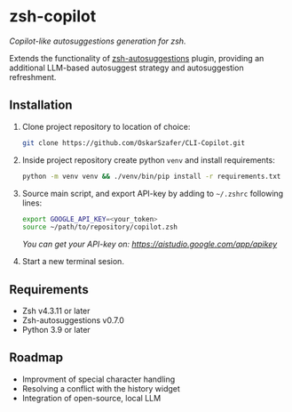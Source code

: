 # zsh-copilot

_Copilot-like autosuggestions generation for zsh._

Extends the functionality of [zsh-autosuggestions](https://github.com/zsh-users/zsh-autosuggestions) plugin, providing an additional LLM-based autosuggest strategy and autosuggestion refreshment.


## Installation

1. Clone project repository to location of choice:

    ```sh
    git clone https://github.com/OskarSzafer/CLI-Copilot.git
    ```

2. Inside project repository create python ```venv``` and install requirements:

    ```sh
    python -m venv venv && ./venv/bin/pip install -r requirements.txt
    ```

3. Source main script, and export API-key by adding to ```~/.zshrc``` following lines:

    ```sh
    export GOOGLE_API_KEY=<your_token>
    source ~/path/to/repository/copilot.zsh
    ```

    _You can get your API-key on: https://aistudio.google.com/app/apikey_

4. Start a new terminal sesion.


## Requirements

- Zsh v4.3.11 or later
- Zsh-autosuggestions v0.7.0
- Python 3.9 or later


## Roadmap


- Improvment of special character handling
- Resolving a conflict with the history widget
- Integration of open-source, local LLM